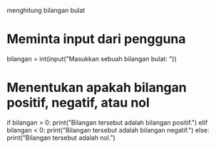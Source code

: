menghitung bilangan bulat
# Meminta input dari pengguna
bilangan = int(input("Masukkan sebuah bilangan bulat: "))
# Menentukan apakah bilangan positif, negatif, atau nol
if bilangan > 0:
    print("Bilangan tersebut adalah bilangan positif.")
elif bilangan < 0:
    print("Bilangan tersebut adalah bilangan negatif.")
else:
    print("Bilangan tersebut adalah nol.")
